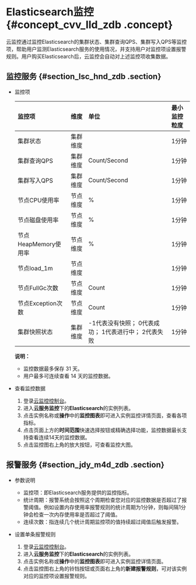 # Elasticsearch监控 {#concept_cvv_lld_zdb .concept}

云监控通过监控Elasticsearch的集群状态、集群查询QPS、集群写入QPS等监控项，帮助用户监测Elasticsearch服务的使用情况，并支持用户对监控项设置报警规则。用户购买Elasticsearch后，云监控会自动对上述监控项收集数据。

## 监控服务 {#section_lsc_hnd_zdb .section}

-   监控项

    |监控项|维度|单位|最小监控粒度|
    |:--|:-|:-|:-----|
    |集群状态|集群维度| |1分钟|
    |集群查询QPS|集群维度|Count/Second|1分钟|
    |集群写入QPS|集群维度|Count/Second|1分钟|
    |节点CPU使用率|节点维度|%|1分钟|
    |节点磁盘使用率|节点维度|%|1分钟|
    |节点HeapMemory使用率|节点维度|%|1分钟|
    |节点load\_1m|节点维度| |1分钟|
    |节点FullGc次数|节点维度|Count|1分钟|
    |节点Exception次数|节点维度|Count|1分钟|
    |集群快照状态|集群维度|-1代表没有快照； 0代表成功； 1代表进行中； 2代表失败|1分钟|

    **说明：** 

    -   监控数据最多保存 31 天。
    -   用户最多可连续查看 14 天的监控数据。

-   查看监控数据
    1.  登录[云监控控制台](https://cms.console.aliyun.com/#/home/ecs%22%E4%BA%91%E7%9B%91%E6%8E%A7%E6%8E%A7%E5%88%B6%E5%8F%B0%22)。
    2.  进入**云服务监控**下的**Elasticsearch**的实例列表。
    3.  点击实例名称或**操作**中的**监控图表**即可进入实例监控详情页面，查看各项指标。
    4.  点击页面上方的**时间范围**快速选择按钮或精确选择功能，监控数据最长支持查看连续14天的监控数据。
    5.  点击监控图右上角的放大按钮，可查看监控大图。

## 报警服务 {#section_jdy_m4d_zdb .section}

-   参数说明
    -   监控项：即Elasticsearch服务提供的监控指标。
    -   统计周期：报警系统会按照这个周期检查您对应的监控数据是否超过了报警阈值。例如设置内存使用率报警规则的统计周期为1分钟，则每间隔1分钟会检查一次内存使用率是否超过了阈值。
    -   连续次数：指连续几个统计周期监控项的值持续超过阈值后触发报警。

-   设置单条报警规则
    1.  登录[云监控控制台](https://cms.console.aliyun.com/#/home/ecs%22%E4%BA%91%E7%9B%91%E6%8E%A7%E6%8E%A7%E5%88%B6%E5%8F%B0%22)。
    2.  进入**云服务监控**下的**Elasticsearch**的实例列表。
    3.  点击实例名称或**操作**中的**监控图表**即可进入实例监控详情页面。
    4.  点击监控图右上角的铃铛按钮或页面右上角的**新建报警规则**，可对该实例对应的监控项设置报警规则。

